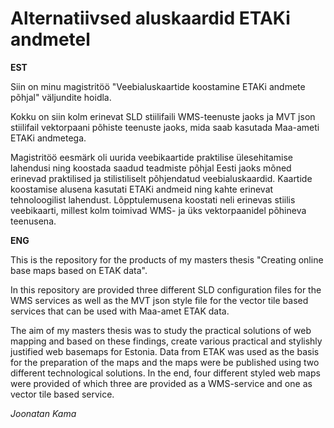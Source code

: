 # Alternatiivsed aluskaardid ETAKi andmetel
**EST**

Siin on minu magistritöö "Veebialuskaartide koostamine ETAKi andmete põhjal" väljundite hoidla.

Kokku on siin kolm erinevat SLD stiilifaili WMS-teenuste jaoks ja MVT json stiilifail vektorpaani põhiste teenuste jaoks, mida saab kasutada Maa-ameti ETAKi andmetega.

Magistritöö eesmärk oli uurida veebikaartide praktilise ülesehitamise lahendusi ning koostada saadud teadmiste põhjal Eesti jaoks mõned erinevad praktilised ja stilistiliselt põhjendatud veebialuskaardid. Kaartide koostamise alusena kasutati ETAKi andmeid ning kahte erinevat tehnoloogilist lahendust. Lõpptulemusena koostati neli erinevas stiilis veebikaarti, millest kolm toimivad WMS- ja üks vektorpaanidel põhineva teenusena.

**ENG**

This is the repository for the products of my masters thesis "Creating online base maps based on ETAK data".

In this repository are provided three different SLD configuration files for the WMS services as well as the MVT json style file for the vector tile based services that can be used with Maa-amet ETAK data.

The aim of my masters thesis was to study the practical solutions of web mapping and based on these findings, create various practical and stylishly justified web basemaps for Estonia. Data from ETAK was used as the basis for the preparation of the maps and the maps were be published using two different technological solutions. In the end, four different styled web maps were provided of which three are provided as a WMS-service and one as vector tile based service.


_Joonatan Kama_
